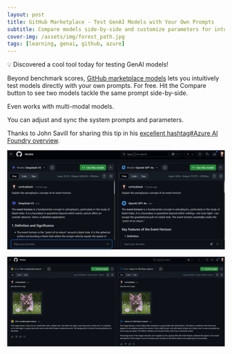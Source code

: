 ```yaml
---
layout: post
title: GitHub Marketplace - Test GenAI Models with Your Own Prompts
subtitle: Compare models side-by-side and customize parameters for intuitive evaluation
cover-img: /assets/img/forest_path.jpg
tags: [learning, genai, github, azure]
---
```

<!-- Original LinkedIn post: https://www.linkedin.com/posts/activity-7305519782911488000-FxQp -->

💡 Discovered a cool tool today for testing GenAI models! 

Beyond benchmark scores, [GitHub marketplace models](https://github.com/marketplace/models) lets you intuitively test models directly with your own prompts. For free. Hit the Compare button to see two models tackle the same prompt side-by-side. 

Even works with multi-modal models.

You can adjust and sync the system prompts and parameters.

Thanks to John Savill for sharing this tip in his [excellent hashtag#Azure AI Foundry overview](https://www.youtube.com/watch?v=Sq8Cq7RZM2o).

![](../assets/img/github-marketplace.jpg)

![](../assets/img/github-marketplace-2.jpg)

